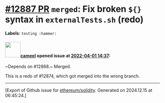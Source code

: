 # [\#12887 PR](https://github.com/ethereum/solidity/pull/12887) `merged`: Fix broken `${}` syntax in `externalTests.sh` (redo)
**Labels**: `testing :hammer:`


#### <img src="https://avatars.githubusercontent.com/u/137030?v=4" width="50">[cameel](https://github.com/cameel) opened issue at [2022-04-01 14:37](https://github.com/ethereum/solidity/pull/12887):

~Depends on #12868.~ Merged.

This is a redo of #12874, which got merged into the wrong branch.




-------------------------------------------------------------------------------



[Export of Github issue for [ethereum/solidity](https://github.com/ethereum/solidity). Generated on 2024.12.15 at 06:45:24.]
